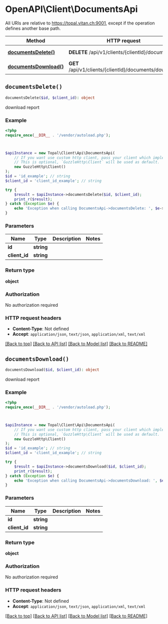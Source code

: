 # OpenAPI\Client\DocumentsApi

All URIs are relative to https://topal.vitan.ch:9001, except if the operation defines another base path.

| Method | HTTP request | Description |
| ------------- | ------------- | ------------- |
| [**documentsDelete()**](DocumentsApi.md#documentsDelete) | **DELETE** /api/v1/clients/{clientId}/documents | download report |
| [**documentsDownload()**](DocumentsApi.md#documentsDownload) | **GET** /api/v1/clients/{clientId}/documents/download | download report |


## `documentsDelete()`

```php
documentsDelete($id, $client_id): object
```

download report

### Example

```php
<?php
require_once(__DIR__ . '/vendor/autoload.php');



$apiInstance = new Topal\Client\Api\DocumentsApi(
    // If you want use custom http client, pass your client which implements `GuzzleHttp\ClientInterface`.
    // This is optional, `GuzzleHttp\Client` will be used as default.
    new GuzzleHttp\Client()
);
$id = 'id_example'; // string
$client_id = 'client_id_example'; // string

try {
    $result = $apiInstance->documentsDelete($id, $client_id);
    print_r($result);
} catch (Exception $e) {
    echo 'Exception when calling DocumentsApi->documentsDelete: ', $e->getMessage(), PHP_EOL;
}
```

### Parameters

| Name | Type | Description  | Notes |
| ------------- | ------------- | ------------- | ------------- |
| **id** | **string**|  | |
| **client_id** | **string**|  | |

### Return type

**object**

### Authorization

No authorization required

### HTTP request headers

- **Content-Type**: Not defined
- **Accept**: `application/json`, `text/json`, `application/xml`, `text/xml`

[[Back to top]](#) [[Back to API list]](../../README.md#endpoints)
[[Back to Model list]](../../README.md#models)
[[Back to README]](../../README.md)

## `documentsDownload()`

```php
documentsDownload($id, $client_id): object
```

download report

### Example

```php
<?php
require_once(__DIR__ . '/vendor/autoload.php');



$apiInstance = new Topal\Client\Api\DocumentsApi(
    // If you want use custom http client, pass your client which implements `GuzzleHttp\ClientInterface`.
    // This is optional, `GuzzleHttp\Client` will be used as default.
    new GuzzleHttp\Client()
);
$id = 'id_example'; // string
$client_id = 'client_id_example'; // string

try {
    $result = $apiInstance->documentsDownload($id, $client_id);
    print_r($result);
} catch (Exception $e) {
    echo 'Exception when calling DocumentsApi->documentsDownload: ', $e->getMessage(), PHP_EOL;
}
```

### Parameters

| Name | Type | Description  | Notes |
| ------------- | ------------- | ------------- | ------------- |
| **id** | **string**|  | |
| **client_id** | **string**|  | |

### Return type

**object**

### Authorization

No authorization required

### HTTP request headers

- **Content-Type**: Not defined
- **Accept**: `application/json`, `text/json`, `application/xml`, `text/xml`

[[Back to top]](#) [[Back to API list]](../../README.md#endpoints)
[[Back to Model list]](../../README.md#models)
[[Back to README]](../../README.md)
